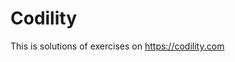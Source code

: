 Codility
=============================================
This is solutions of exercises on
https://codility.com



